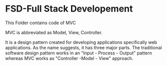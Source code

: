 
# FSD-Full Stack Developement
This Folder contains code of MVC

MVC is abbreviated as Model, View, Controller.

It is a design pattern created for developing applications specifically web applications. As the name suggests, it has three major parts. The traditional software design pattern works in an "Input - Process - Output" pattern whereas MVC works as "Controller -Model - View" approach. 

